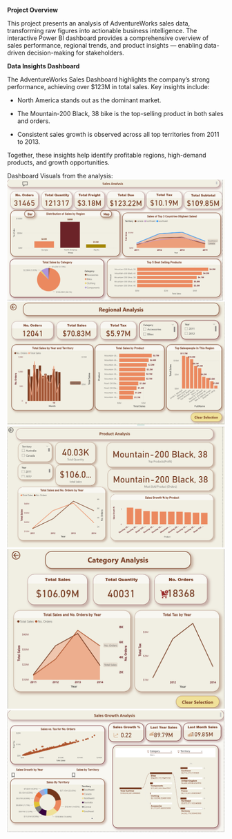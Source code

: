  **Project Overview**

This project presents an analysis of AdventureWorks sales data, transforming raw figures into actionable business intelligence.
The interactive Power BI dashboard provides a comprehensive overview of sales performance, regional trends, and product insights — enabling data-driven decision-making for stakeholders.

**Data Insights Dashboard**

The AdventureWorks Sales Dashboard highlights the company’s strong performance, achieving over $123M in total sales.
Key insights include:

 - North America stands out as the dominant market.

 - The Mountain-200 Black, 38 bike is the top-selling product in both sales and orders.

 - Consistent sales growth is observed across all top territories from 2011 to 2013.

Together, these insights help identify profitable regions, high-demand products, and growth opportunities.

Dashboard Visuals
 from the analysis:
![Sales Overview](https://github.com/dinaibrahim6/Adventure-Works-Dashboard/blob/main/Data/Sales%20Overview.PNG)
![Regional Analysis](https://github.com/dinaibrahim6/Adventure-Works-Dashboard/blob/main/Data/Regional%20Analysis.PNG)
![Product Analysis](https://github.com/dinaibrahim6/Adventure-Works-Dashboard/blob/main/Data/Product%20Analysis.PNG)
![Category](https://github.com/dinaibrahim6/Adventure-Works-Dashboard/blob/main/Data/Category.PNG)
![Sales Growth](https://github.com/dinaibrahim6/Adventure-Works-Dashboard/blob/main/Data/Sales%20Growth.PNG)
